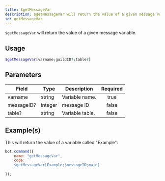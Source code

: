 ```yaml
---
title: $getMessageVar
description: $getMessageVar will return the value of a given message variable.
id: getMessageVar
---
```


`$getMessageVar` will return the value of a given message variable.

## Usage

```php
$getMessageVar[varname;guildID?;table?]
```

## Parameters

| Field      | Type    | Description    | Required |
|------------|---------|----------------|:--------:|
| varname    | string  | Variable name.  |   true   |
| messageID? | integer | message ID     |  false   |
| table?     | string  | Variable table. |  false   |

## Example(s)

This will return the value of a variable called "Example":

```javascript
bot.command({
    name: "getMessageVar",
    code: `
    $getMessageVar[Example;$messageID;main]
    `
});
```